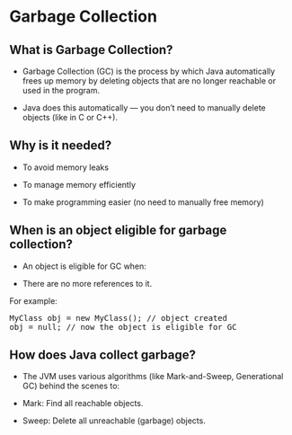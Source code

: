# Garbage Collection

## What is Garbage Collection?
* Garbage Collection (GC) is the process by which Java automatically frees up memory by deleting objects that are no longer reachable or used in the program.

* Java does this automatically — you don’t need to manually delete objects (like in C or C++).

## Why is it needed?
* To avoid memory leaks

* To manage memory efficiently

* To make programming easier (no need to manually free memory)

## When is an object eligible for garbage collection?
* An object is eligible for GC when:

* There are no more references to it.

For example:
<pre>
MyClass obj = new MyClass(); // object created
obj = null; // now the object is eligible for GC
</pre>

## How does Java collect garbage?
* The JVM uses various algorithms (like Mark-and-Sweep, Generational GC) behind the scenes to:

* Mark: Find all reachable objects.

* Sweep: Delete all unreachable (garbage) objects.